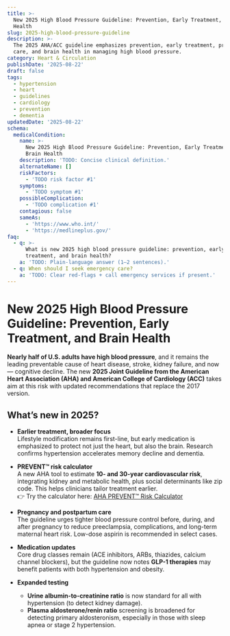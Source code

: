 ```yaml
---
title: >-
  New 2025 High Blood Pressure Guideline: Prevention, Early Treatment, and Brain
  Health
slug: 2025-high-blood-pressure-guideline
description: >-
  The 2025 AHA/ACC guideline emphasizes prevention, early treatment, pregnancy
  care, and brain health in managing high blood pressure.
category: Heart & Circulation
publishDate: '2025-08-22'
draft: false
tags:
  - hypertension
  - heart
  - guidelines
  - cardiology
  - prevention
  - dementia
updatedDate: '2025-08-22'
schema:
  medicalCondition:
    name: >-
      New 2025 High Blood Pressure Guideline: Prevention, Early Treatment, and
      Brain Health
    description: 'TODO: Concise clinical definition.'
    alternateName: []
    riskFactors:
      - 'TODO risk factor #1'
    symptoms:
      - 'TODO symptom #1'
    possibleComplication:
      - 'TODO complication #1'
    contagious: false
    sameAs:
      - 'https://www.who.int/'
      - 'https://medlineplus.gov/'
faq:
  - q: >-
      What is new 2025 high blood pressure guideline: prevention, early
      treatment, and brain health?
    a: 'TODO: Plain-language answer (1–2 sentences).'
  - q: When should I seek emergency care?
    a: 'TODO: Clear red-flags + call emergency services if present.'
---
```

# New 2025 High Blood Pressure Guideline: Prevention, Early Treatment, and Brain Health  

**Nearly half of U.S. adults have high blood pressure**, and it remains the leading preventable cause of heart disease, stroke, kidney failure, and now — cognitive decline. The new **2025 Joint Guideline from the American Heart Association (AHA) and American College of Cardiology (ACC)** takes aim at this risk with updated recommendations that replace the 2017 version.  

## What’s new in 2025?  

- **Earlier treatment, broader focus**  
  Lifestyle modification remains first-line, but early medication is emphasized to protect not just the heart, but also the brain. Research confirms hypertension accelerates memory decline and dementia.  

- **PREVENT™ risk calculator**  
  A new AHA tool to estimate **10- and 30-year cardiovascular risk**, integrating kidney and metabolic health, plus social determinants like zip code. This helps clinicians tailor treatment earlier.  
  👉 Try the calculator here: [AHA PREVENT™ Risk Calculator](https://professional.heart.org/en/guidelines-and-statements/prevent-risk-calculator/prevent-calculator?utm_source=chatgpt.com)  

- **Pregnancy and postpartum care**  
  The guideline urges tighter blood pressure control before, during, and after pregnancy to reduce preeclampsia, complications, and long-term maternal heart risk. Low-dose aspirin is recommended in select cases.  

- **Medication updates**  
  Core drug classes remain (ACE inhibitors, ARBs, thiazides, calcium channel blockers), but the guideline now notes **GLP-1 therapies** may benefit patients with both hypertension and obesity.  

- **Expanded testing**  
  - **Urine albumin-to-creatinine ratio** is now standard for all with hypertension (to detect kidney damage).  
  - **Plasma aldosterone/renin ratio** screening is broadened for detecting primary aldosteronism, especially in those with sleep apnea or stage 2 hypertension.  

